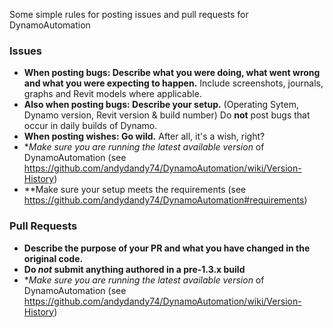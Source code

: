 Some simple rules for posting issues and pull requests for DynamoAutomation

### Issues
- **When posting bugs: Describe what you were doing, what went wrong and what you were expecting to happen.** Include screenshots, journals, graphs and Revit models where applicable.
- **Also when posting bugs: Describe your setup.** (Operating Sytem, Dynamo version, Revit version & build number) Do **not** post bugs that occur in daily builds of Dynamo.
- **When posting wishes: Go wild.** After all, it's a wish, right?
- **Make sure you are running the *latest available version** of DynamoAutomation (see https://github.com/andydandy74/DynamoAutomation/wiki/Version-History)
- **Make sure your setup meets the requirements (see https://github.com/andydandy74/DynamoAutomation#requirements)

### Pull Requests
- **Describe the purpose of your PR and what you have changed in the original code.**
- **Do *not* submit anything authored in a pre-1.3.x build**
- **Make sure you are running the *latest available version** of DynamoAutomation (see https://github.com/andydandy74/DynamoAutomation/wiki/Version-History)
